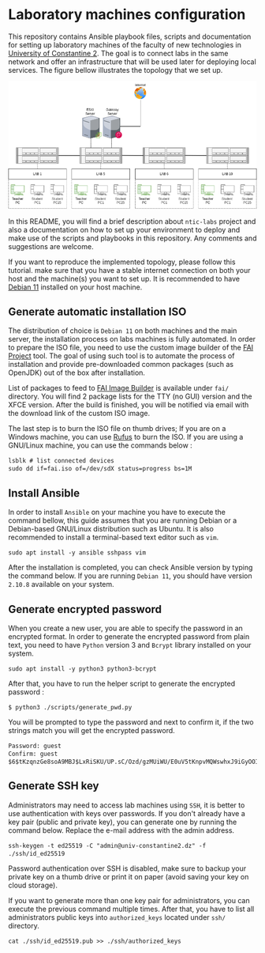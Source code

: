 # Laboratory machines configuration

This repository contains Ansible playbook files, scripts and documentation for setting up laboratory machines of the
faculty of new technologies in [University of Constantine 2](https://www.univ-constantine2.dz). The goal is to connect
labs in the same network and offer an infrastructure that will be used later for deploying local services. The figure
bellow illustrates the topology that we set up.

![Project topology](images/topology.png)

In this README, you will find a brief description about `ntic-labs` project and also a documentation on how to set up
your environment to deploy and make use of the scripts and playbooks in this repository. Any comments and suggestions
are welcome.

If you want to reproduce the implemented topology, please follow this tutorial. make sure that you have a stable
internet connection on both your host and the machine(s) you want to set up. It is recommended to
have [Debian 11](https://debian.org) installed on your host machine.

## Generate automatic installation ISO

The distribution of choice is `Debian 11` on both machines and the main server, the installation process on labs
machines is fully automated. In order to prepare the ISO file, you need to use the custom image builder of
the [FAI Project](https://fai-project.org/) tool. The goal of using such tool is to automate the process of
installation and provide pre-downloaded common packages (such as OpenJDK) out of the box after installation.

List of packages to feed to [FAI Image Builder](https://fai-project.org/FAIme/) is available under `fai/` directory.
You will find 2 package lists for the TTY (no GUI) version and the XFCE version. After the build is finished, you will
be notified via email with the download link of the custom ISO image.

The last step is to burn the ISO file on thumb drives; If you are on a Windows machine, you can
use [Rufus](https://rufus.ie/en/) to burn the ISO. If you are using a GNU/Linux machine, you can use the commands
below :

```shell
lsblk # list connected devices
sudo dd if=fai.iso of=/dev/sdX status=progress bs=1M
```

## Install Ansible

In order to install `Ansible` on your machine you have to execute the command bellow, this guide assumes that you are
running Debian or a Debian-based GNU/Linux distribution such as Ubuntu. It is also recommended to install a
terminal-based text editor such as `vim`.

```shell
sudo apt install -y ansible sshpass vim
```

After the installation is completed, you can check Ansible version by typing the command below. If you are
running `Debian 11`, you
should have version `2.10.8` available on your system.

## Generate encrypted password

When you create a new user, you are able to specify the password in an encrypted format. In order to generate the
encrypted password from plain text, you need to have `Python` version 3 and `Bcrypt` library installed on your system.

```shell
sudo apt install -y python3 python3-bcrypt
```

After that, you have to run the helper script to generate the encrypted password :

```shell
$ python3 ./scripts/generate_pwd.py
```

You will be prompted to type the password and next to confirm it, if the two strings match you will get the
encrypted password.

```
Password: guest
Confirm: guest
$6$tKzqnzGe8soA9MBJ$LxRiSKU/UP.sC/Ozd/gzMUiWU/E0uV5tKnpvMQWswhxJ9iGyOOItOuZeOCr7IdEfTviHEt1gf7cdrJmzQ78tY/
```

## Generate SSH key

Administrators may need to access lab machines using `SSH`, it is better to use authentication with keys over
passwords. If you don't already have a key pair (public and private key), you can generate one by running the command
below. Replace the e-mail address with the admin address.

```shell
ssh-keygen -t ed25519 -C "admin@univ-constantine2.dz" -f ./ssh/id_ed25519
```

Password authentication over SSH is disabled, make sure to backup your private key on a thumb drive or print it on paper
(avoid saving your key on cloud storage).

If you want to generate more than one key pair for administrators, you can execute the previous command multiple times.
After that, you have to list all administrators public keys into `authorized_keys` located under `ssh/` directory.

```shell
cat ./ssh/id_ed25519.pub >> ./ssh/authorized_keys
```
